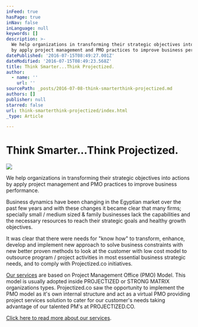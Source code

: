 ```yaml
---
inFeed: true
hasPage: true
inNav: false
inLanguage: null
keywords: []
description: >-
  We help organizations in transforming their strategic objectives into actions
  by apply project management and PMO practices to improve business performance.
datePublished: '2016-07-15T08:49:27.001Z'
dateModified: '2016-07-15T08:49:23.568Z'
title: Think Smarter...Think Projectized.
author:
  - name: ''
    url: ''
sourcePath: _posts/2016-07-08-think-smarterthink-projectized.md
authors: []
publisher: null
starred: false
url: think-smarterthink-projectized/index.html
_type: Article

---
```

# Think Smarter...Think Projectized.
![](https://the-grid-user-content.s3-us-west-2.amazonaws.com/1bb9a1d3-0bf6-4de7-8814-fc9792f27c8c.png)

We help organizations in transforming their strategic objectives into actions by apply project management and PMO practices to improve business performance.

Business dynamics have been changing in the Egyptian market over the past few years and with these changes it became clear that many firms; specially small / medium sized & family businesses lack the capabilities and the necessary resources to reach their strategic goals and healthy growth objectives. 

It was clear that there were needs for "know how" to transform, enhance, develop and implement new approach to solve business constraints with new better proven methods to look at the customer with low cost model to outsource program / project activities in most essential business strategic needs, and to comply with Projectized.co initiatives.

[Our services][0] are based on Project Management Office (PMO) Model. This model is usually adopted inside PROJECTIZED or STRONG MATRIX organizations types. Projectized.co saw the opportunity to implement the PMO model as it's own internal structure and act as a virtual PMO providing project services solution to cater for our customer's needs taking advantage of our talented PM's at PROJECTIZED.CO. 

[Click here to read more about our services][1].

[0]: http://projectized.co/services/
[1]: http://projectized.co/services